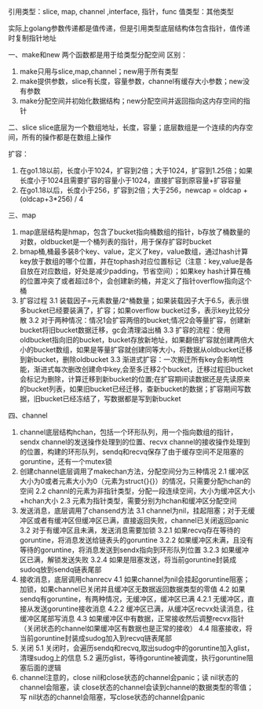 引用类型：slice, map, channel ,interface, 指针，func
值类型：其他类型

实际上golang参数传递都是值传递，但是引用类型底层结构体包含指针，值传递时复制指针地址

一、make和new
两个函数都是用于给类型分配空间
区别：
1. make只用与slice,map,channel；new用于所有类型
2. make提供参数，slice有长度，容量参数，channel有缓存大小参数；new没有参数
3. make分配空间并初始化数据结构；new分配空间并返回指向这内存空间的指针

二、slice
slice底层为一个数组地址，长度，容量；底层数组是一个连续的内存空间，所有的操作都是在数组上操作

扩容：
1. 在go1.18以前，长度小于1024，扩容到2倍；大于1024，扩容到1.25倍；如果长度小于1024且需要扩容的容量小于1024，直接扩容到原容量+扩容容量
2. 在go1.18以后，长度小于256，扩容到2倍；大于256，newcap = oldcap + (oldcap+3*256) / 4

三、map
1. map底层结构是hmap，包含了bucket指向桶数组的指针，b存放了桶数量的对数，oldbucket是一个桶列表的指针，用于保存扩容时bucket
2. bmap桶,桶最多装8个key、value，定义了key，value数组，通过hash计算key放于数组的哪个位置，并在tophash对应位置标记（注意：key,value是各自放在对应数组，好处是减少padding，节省空间）；如果key hash计算在桶的位置冲突了或者超过8个，会创建新的桶，并定义了指针overflow指向这个桶
3. 扩容过程
3.1 装载因子=元素数量/2^桶数量；如果装载因子大于6.5，表示很多bucket已经要装满了，扩容；如果overflow bucket过多，表示key比较分散
3.2 对于两种情况：情况1会扩容两倍的bucket;情况2会等量扩容，创建新bucket将旧bucket数据迁移，gc会清理溢出桶
3.3 扩容的流程：使用oldbucket指向旧的bucket，bucket存放新地址，如果翻倍扩容就创建两倍大小的bucket数组，如果是等量扩容就创建同等大小，将数据从oldbucket迁移到新bucket，删除oldbucket
3.3 渐进式扩容：一次搬迁所有key会影响性能，渐进式每次删改创建命中key,会至多迁移2个bucket，迁移过程旧bucket会标记为删除，计算迁移到新bucket的位置;在扩容期间读数据还是先读原来的bucket列表，如果旧bucket已经迁移，查新bucket的数据；扩容期间写数据，旧bucket已经冻结了，写数据都是写到新bucket

四、channel
1. channel底层结构hchan，包括一个环形队列，用一个指向数组的指针，sendx channel的发送操作处理到的位置、recvx channel的接收操作处理到的位置，构建的环形队列，sendq和recvq保存了由于缓存空间不足阻塞的goruntine，还有一个mutex锁
2. 创建channel底层调用了makechan方法，分配空间分为三种情况
2.1 缓冲区大小为0或者元素大小为0（元素为struct{}{}）的情况，只需要分配hchan的空间
2.2 channl的元素为非指针类型，分配一段连续空间，大小为缓冲区大小+hchan大小
2.3 元素为指针类型，需要分别为hchan和缓冲区分配空间
3. 发送消息，底层调用了chansend方法
3.1 channel为nil，挂起阻塞；对于无缓冲区或者有缓冲区但缓冲区已满，直接返回失败，channel已关闭返回panic
3.2 对于有缓冲区且未满，发送消息需要加锁
3.2.1 如果recvq存在等待的goruntine，将消息发送给链表头的goruntine
3.2.2 如果缓冲区未满，且没有等待的goruntine，将消息发送到sendx指向到环形队列位置
3.2.3 如果缓冲区已满，解锁发送失败
3.2.4 如果是阻塞发送，将当前goruntine封装成sudoq放到sendq链表尾部
4. 接收消息，底层调用chanrecv
4.1 如果channel为nil会挂起goruntine阻塞；加锁，如果channel已关闭并且缓冲区无数据返回数据类型的零值
4.2 如果sendq有goruntine，有两种情况，无缓冲区，缓冲区已满
4.2.1 无缓冲区，直接从发送goruntine接收消息
4.2.2 缓冲区已满，从缓冲区recvx处读消息，往缓冲区尾部写消息
4.3 如果缓冲区中有数据，正常接收然后调整recvx指针（关闭状态的channel如果缓冲区有数据也是正常的接收）
4.4 阻塞接收，将当前goruntine封装成sudog加入到recvq链表尾部
5. 关闭
5.1 关闭时，会遍历sendq和recvq,取出sudog中的goruntine加入glist，清理sudog上的信息
5.2 遍历glist，等待goruntine被调度，执行goruntine阻塞后面的逻辑
6. channel注意的，close nil和close状态的channel会panic；读 nil状态的channel会阻塞，读 close状态的channel会读到channel的数据类型的零值；写 nil状态的channel会阻塞，写close状态的channel会panic

